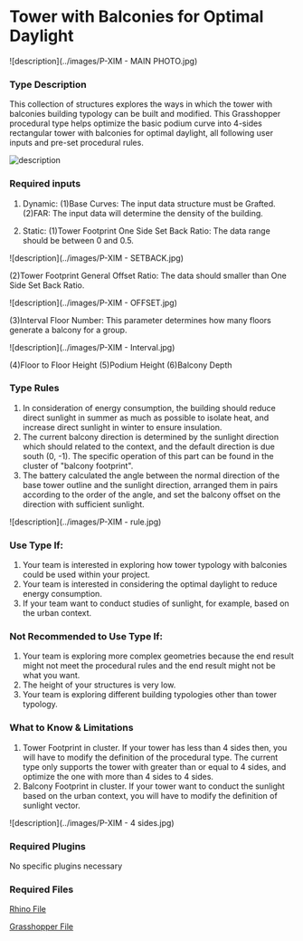# Tower with Balconies for Optimal Daylight

![description](../images/P-XIM - MAIN PHOTO.jpg)

<!-- ![description of image](/XIM-GSAPP-Fa20/src/images/P-XIM - MAIN PHOTO.jpg) -->

### Type Description 

This collection of structures explores the ways in which the tower with balconies building typology can be built and modified. This Grasshopper procedural type helps optimize the basic podium curve into 4-sides rectangular tower with balconies for optimal daylight, all following user inputs and pre-set procedural rules.

![description](../XIM-GSAPP-Fa20/src/images/P-BATTERY.png)

<!-- ![description of image](/XIM-GSAPP-Fa20/src/images/P-BATTERY.png) -->

### Required inputs 

1. Dynamic: 
(1)Base Curves: The input data structure must be Grafted.
(2)FAR: The input data will determine the density of the building.

2. Static: 
(1)Tower Footprint One Side Set Back Ratio: The data range should be between 0 and 0.5.

![description](../images/P-XIM - SETBACK.jpg)

<!-- ![description of image](/XIM-GSAPP-Fa20/src/images/P-XIM - SETBACK.jpg) -->

(2)Tower Footprint General Offset Ratio: The data should smaller than One Side Set Back Ratio.

![description](../images/P-XIM - OFFSET.jpg)

<!-- ![description of image](/XIM-GSAPP-Fa20/src/images/P-XIM - OFFSET.jpg) -->

(3)Interval Floor Number: This parameter determines how many floors generate a balcony for a group.

![description](../images/P-XIM - Interval.jpg)

<!-- ![description of image](/XIM-GSAPP-Fa20/src/images/P-XIM - Interval.jpg) -->

(4)Floor to Floor Height
(5)Podium Height
(6)Balcony Depth

### Type Rules 

1. In consideration of energy consumption, the building should reduce direct sunlight in summer as much as possible to isolate heat, and increase direct sunlight in winter to ensure insulation.
2. The current balcony direction is determined by the sunlight direction which should related to the context, and the default direction is due south (0, -1). The specific operation of this part can be found in the cluster of "balcony footprint".
3. The battery calculated the angle between the normal direction of the base tower outline and the sunlight direction, arranged them in pairs according to the order of the angle, and set the balcony offset on the direction with sufficient sunlight.

![description](../images/P-XIM - rule.jpg)

<!-- ![description of image](/XIM-GSAPP-Fa20/src/images/P-XIM - rule.jpg) -->

### Use Type If: 

1. Your team is interested in exploring how tower typology with balconies could be used within your project.
2. Your team is interested in considering the optimal daylight to reduce energy consumption.
3. If your team want to conduct studies of sunlight, for example, based on the urban context.

### Not Recommended to Use Type If:

1. Your team is exploring more complex geometries because the end result might not meet the procedural rules and the end result might not be what you want.
2. The height of your structures is very low.
3. Your team is exploring different building typologies other than tower typology.

### What to Know & Limitations 

1. Tower Footprint in cluster. If your tower has less than 4 sides then, you will have to modify the definition of the procedural type. The current type only supports the tower with greater than or equal to 4 sides, and optimize the one with more than 4 sides to 4 sides.
2. Balcony Footprint in cluster. If your tower want to conduct the sunlight based on the urban context, you will have to modify the definition of sunlight vector.

![description](../images/P-XIM - 4 sides.jpg)

<!-- ![description of image](/XIM-GSAPP-Fa20/src/images/P-XIM - 4 sides.jpg) -->

### Required Plugins 

No specific plugins necessary

### Required Files

[Rhino File](https://github.com/YuanEleanorLiu/XIM-GSAPP-Fa20/raw/main/src/types/Tower_with_Balconies/Tower%20with%20Balconies%20for%20Optimal%20Daylight.3dm)

[Grasshopper File](https://github.com/YuanEleanorLiu/XIM-GSAPP-Fa20/raw/main/src/types/Tower_with_Balconies/Tower%20with%20Balconies%20for%20Optimal%20Daylight.gh)

